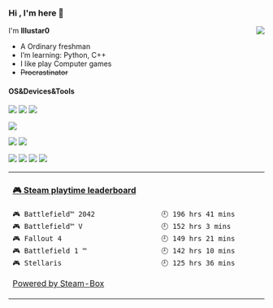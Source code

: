 ### Hi , I'm here 👋

<a href="#">
  <img align="right" src="https://github-readme-stats.vercel.app/api?username=Illustar0&count_private=true&show_icons=true&bg_color=15,f2f7fd,E0EAFC" />
</a>

I'm **Illustar0**

- A Ordinary freshman
- I’m learning: Python, C++
- I like play Computer games
- ~~Procrastinator~~
#### OS&Devices&Tools
[![](https://img.shields.io/badge/Windows-11-2376bc?style=flat-square&logo=windows&logoColor=ffffff)](https://www.microsoft.com/zh-cn/software-download/windows11)
[![](https://img.shields.io/badge/OS-Ubuntu-33aadd?logo=ubuntu&style=flat-square&logoColor=ffff)](https://ubuntu.com/)
[![](https://img.shields.io/badge/Android-15-3CB371?logo=android&style=flat-square&logoColor=ffffff)](https://www.android.com/)

[![](https://img.shields.io/badge/Xiaomi-14-FF4500?logo=xiaomi&style=flat-square&logoColor=ffffff)](https://www.mi.com/)

[![](https://img.shields.io/badge/-Pycharm-228B22?logo=pycharm&style=flat-square&logoColor=ffffff)](https://www.jetbrains.com/pycharm/)
[![](https://img.shields.io/badge/-VisualStudio-blue?logo=visualstudio&style=flat-square&logoColor=ffffff)](https://visualstudio.microsoft.com/)

[![](https://img.shields.io/badge/-Steam-4682B4?logo=steam&style=flat-square&logoColor=ffffff)](https://steamcommunity.com/id/XCwosjw/)
[![](https://img.shields.io/badge/-Epic%20Games-000000?logo=epicgames&style=flat-square&logoColor=ffffff)](https://www.epicgames.com/)
[![](https://img.shields.io/badge/-Ubisoft-4169E1?logo=ubisoft&style=flat-square&logoColor=ffffff)](https://www.ubisoft.com/)
[![](https://img.shields.io/badge/-Origin-FF4500?logo=origin&style=flat-square&logoColor=ffffff)](https://www.origin.com/)

<table>
<tr>
<td valign="top" width="50%">

<!-- steam-box start -->
#### <a href="https://gist.github.com/ed622f4d750c79e86afebedddacdfef4" target="_blank">🎮 Steam playtime leaderboard</a>
```text
🎮 Battlefield™ 2042                🕘 196 hrs 41 mins
🎮 Battlefield™ V                   🕘 152 hrs 3 mins
🎮 Fallout 4                        🕘 149 hrs 21 mins
🎮 Battlefield 1 ™                  🕘 142 hrs 10 mins
🎮 Stellaris                        🕘 125 hrs 36 mins
```
<!-- Powered by https://github.com/YouEclipse/steam-box . -->
<!-- steam-box end -->

[Powered by Steam-Box](https://github.com/XCwosjw/steam-box)

</td>
</tr>
</table>
